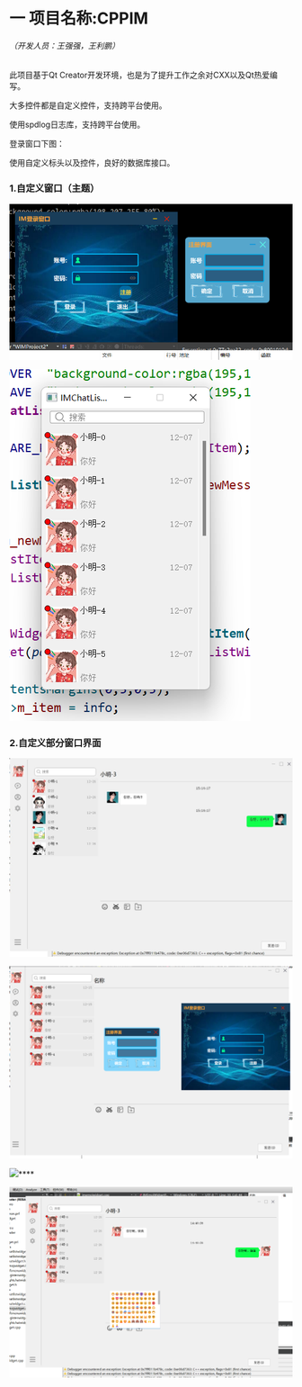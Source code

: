 # 一 项目名称:CPPIM

###### 																																										（开发人员：王强强，王利鹏）

此项目基于Qt Creator开发环境，也是为了提升工作之余对CXX以及Qt热爱编写。

大多控件都是自定义控件，支持跨平台使用。

使用spdlog日志库，支持跨平台使用。

登录窗口下图：

使用自定义标头以及控件，良好的数据库接口。

### 1.自定义窗口（主题）

![](images/Login.png)

![](images/userWidget.png)

### 2.自定义部分窗口界面

![](images/自定义窗口部分界面.png)

![](images/2021-12-15.png)

![](images/2021-12-21.png)****

![](images/emowidget.png)